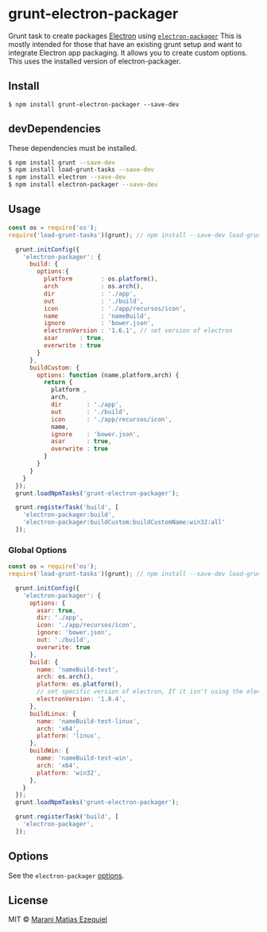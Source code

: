 # grunt-electron-packager

Grunt task to create packages [Electron](http://electron.atom.io) using  [`electron-packager`](https://github.com/maxogden/electron-packager)
This is mostly intended for those that have an existing grunt setup and want to integrate Electron app packaging.
It allows you to create custom options.
This uses the installed version of electron-packager.

## Install

```
$ npm install grunt-electron-packager --save-dev
```

## devDependencies

These dependencies must be installed.

```bash
$ npm install grunt --save-dev
$ npm install load-grunt-tasks --save-dev
$ npm install electron --save-dev
$ npm install electron-packager --save-dev
```

## Usage

```javascript
const os = require('os');
require('load-grunt-tasks')(grunt); // npm install --save-dev load-grunt-tasks

  grunt.initConfig({
    'electron-packager': {
      build: {
        options:{
          platform        : os.platform(),
          arch            : os.arch(),
          dir             : './app',
          out             : './build',
          icon            : './app/recursos/icon',
          name            : 'nameBuild',
          ignore          : 'bower.json',
          electronVersion : '1.6.1', // set version of electron
          asar      : true,
          overwrite : true
        }
      },
      buildCustom: {
        options: function (name,platform,arch) {
          return {
            platform ,
            arch,
            dir       : './app',
            out       : './build',
            icon      : './app/recursos/icon',
            name,
            ignore    : 'bower.json',
            asar      : true,
            overwrite : true
          }
        }
      }
    }
  });
  grunt.loadNpmTasks('grunt-electron-packager');

  grunt.registerTask('build', [
    'electron-packager:build',
    'electron-packager:buildCustom:buildCustomName:win32:all'
  ]);
```

### Global Options

```javascript
const os = require('os');
require('load-grunt-tasks')(grunt); // npm install --save-dev load-grunt-tasks

  grunt.initConfig({
    'electron-packager': {
      options: {
        asar: true,
        dir: './app',
        icon: './app/recursos/icon',
        ignore: 'bower.json',
        out: './build',
        overwrite: true
      },
      build: {
        name: 'nameBuild-test',
        arch: os.arch(),
        platform: os.platform(),
        // set specific version of electron, If it isn't using the electron's version on your deps.
        electronVersion: '1.8.4',
      },
      buildLinux: {
        name: 'nameBuild-test-linux',
        arch: 'x64',
        platform: 'linux',
      },
      buildWin: {
        name: 'nameBuild-test-win',
        arch: 'x64',
        platform: 'win32',
      },
    }
  });
  grunt.loadNpmTasks('grunt-electron-packager');

  grunt.registerTask('build', [
    'electron-packager',
  ]);
```


## Options

See the `electron-packager` [options](https://github.com/maxogden/electron-packager#usage).

## License

MIT © [Marani Matias Ezequiel](maranimatias@gmail.com)

